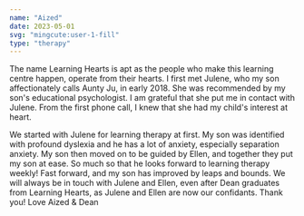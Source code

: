 ```yaml
---
name: "Aized"
date: 2023-05-01
svg: "mingcute:user-1-fill"
type: "therapy"
---
```

The name Learning Hearts is apt as the people who make this learning centre happen, operate from their hearts. I first met Julene, who my son affectionately calls Aunty Ju, in early 2018. She was recommended by my son's educational psychologist. I am grateful that she put me in contact with Julene. From the first phone call, I knew that she had my child's interest at heart.

We started with Julene for learning therapy at first. My son was identified with profound dyslexia and he has a lot of anxiety, especially separation anxiety. My son then moved on to be guided by Ellen, and together they put my son at ease. So much so that he looks forward to learning therapy weekly! Fast forward, and my son has improved by leaps and bounds. We will always be in touch with Julene and Ellen, even after Dean graduates from Learning Hearts, as Julene and Ellen are now our confidants. Thank you! Love Aized & Dean   
